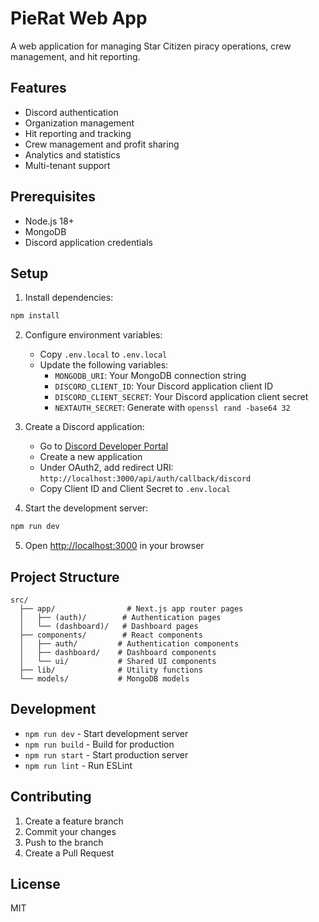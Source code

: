 # PieRat Web App

A web application for managing Star Citizen piracy operations, crew management, and hit reporting.

## Features

- Discord authentication
- Organization management
- Hit reporting and tracking
- Crew management and profit sharing
- Analytics and statistics
- Multi-tenant support

## Prerequisites

- Node.js 18+
- MongoDB
- Discord application credentials

## Setup

1. Install dependencies:
```bash
npm install
```

2. Configure environment variables:
   - Copy `.env.local` to `.env.local`
   - Update the following variables:
     - `MONGODB_URI`: Your MongoDB connection string
     - `DISCORD_CLIENT_ID`: Your Discord application client ID
     - `DISCORD_CLIENT_SECRET`: Your Discord application client secret
     - `NEXTAUTH_SECRET`: Generate with `openssl rand -base64 32`

3. Create a Discord application:
   - Go to [Discord Developer Portal](https://discord.com/developers/applications)
   - Create a new application
   - Under OAuth2, add redirect URI: `http://localhost:3000/api/auth/callback/discord`
   - Copy Client ID and Client Secret to `.env.local`

4. Start the development server:
```bash
npm run dev
```

5. Open [http://localhost:3000](http://localhost:3000) in your browser

## Project Structure

```
src/
  ├── app/                # Next.js app router pages
  │   ├── (auth)/        # Authentication pages
  │   └── (dashboard)/   # Dashboard pages
  ├── components/        # React components
  │   ├── auth/         # Authentication components
  │   ├── dashboard/    # Dashboard components
  │   └── ui/           # Shared UI components
  ├── lib/              # Utility functions
  └── models/           # MongoDB models
```

## Development

- `npm run dev` - Start development server
- `npm run build` - Build for production
- `npm run start` - Start production server
- `npm run lint` - Run ESLint

## Contributing

1. Create a feature branch
2. Commit your changes
3. Push to the branch
4. Create a Pull Request

## License

MIT
